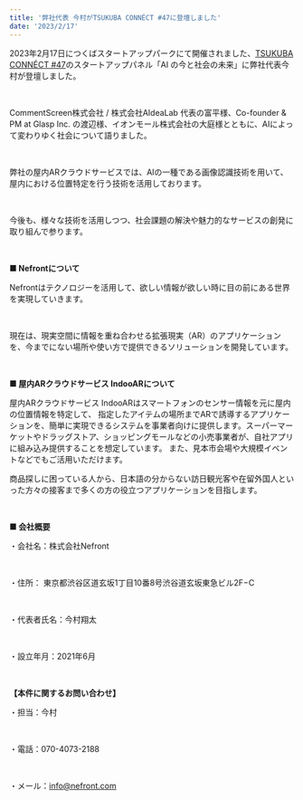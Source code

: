 ```yaml
---
title: '弊社代表 今村がTSUKUBA CONNÉCT #47に登壇しました'
date: '2023/2/17'
---
```


2023年2月17日につくばスタートアップパークにて開催されました、[TSUKUBA CONNÉCT #47](https://venturecafetokyo.org/event/tsukuba-connect-47/)のスタートアップパネル「AI の今と社会の未来」に弊社代表今村が登壇しました。

<br />

CommentScreen株式会社 / 株式会社AIdeaLab 代表の富平様、Co-founder & PM at Glasp Inc. の渡辺様、イオンモール株式会社の大庭様とともに、AIによって変わりゆく社会について語りました。

<br />

弊社の屋内ARクラウドサービスでは、AIの一種である画像認識技術を用いて、屋内における位置特定を行う技術を活用しております。

<br />

今後も、様々な技術を活用しつつ、社会課題の解決や魅力的なサービスの創発に取り組んで参ります。

<br />

<strong>■ Nefrontについて</strong>

Nefrontはテクノロジーを活用して、欲しい情報が欲しい時に目の前にある世界を実現していきます。

<br />

現在は、現実空間に情報を重ね合わせる拡張現実（AR）のアプリケーションを、今までにない場所や使い方で提供できるソリューションを開発しています。

<br />

<strong>■ 屋内ARクラウドサービス IndooARについて</strong>

屋内ARクラウドサービス IndooARはスマートフォンのセンサー情報を元に屋内の位置情報を特定して、 指定したアイテムの場所までARで誘導するアプリケーションを、簡単に実現できるシステムを事業者向けに提供します。スーパーマーケットやドラッグストア、ショッピングモールなどの小売事業者が、自社アプリに組み込み提供することを想定しています。 また、見本市会場や大規模イベントなどでもご活用いただけます。

商品探しに困っている人から、日本語の分からない訪日観光客や在留外国人といった方々の接客まで多くの方の役立つアプリケーションを目指します。

<br />

<strong>■ 会社概要</strong>

・会社名：株式会社Nefront

<br />

・住所： 東京都渋谷区道玄坂1丁目10番8号渋谷道玄坂東急ビル2F−C

<br />

・代表者氏名：今村翔太

<br />

・設立年月：2021年6月

<br />

<strong>【本件に関するお問い合わせ】</strong>

・担当：今村

<br />

・電話：070-4073-2188

<br />

・メール：info@nefront.com
